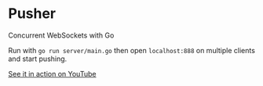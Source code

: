 Pusher
======

Concurrent WebSockets with Go

Run with `go run server/main.go` then open `localhost:888` on multiple clients and start pushing.

[See it in action on YouTube](https://www.youtube.com/watch?v=UxQJkof9_do)
